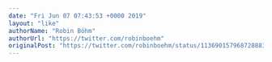 ```yaml
---
date: "Fri Jun 07 07:43:53 +0000 2019"
layout: "like"
authorName: "Robin Böhm"
authorUrl: "https://twitter.com/robinboehm"
originalPost: "https://twitter.com/robinboehm/status/1136901579687288833"
---
```

